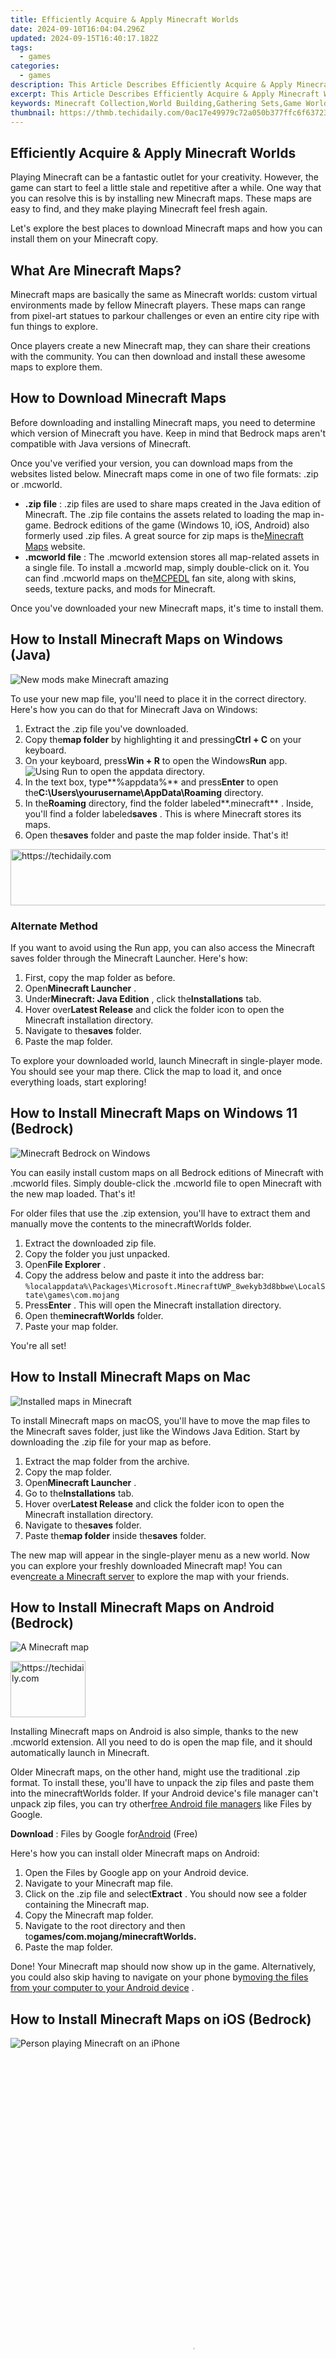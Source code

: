 ```yaml
---
title: Efficiently Acquire & Apply Minecraft Worlds
date: 2024-09-10T16:04:04.296Z
updated: 2024-09-15T16:40:17.182Z
tags:
  - games
categories:
  - games
description: This Article Describes Efficiently Acquire & Apply Minecraft Worlds
excerpt: This Article Describes Efficiently Acquire & Apply Minecraft Worlds
keywords: Minecraft Collection,World Building,Gathering Sets,Game Worlds Acquisition,Realms Management,Efficient Mining,World Curation
thumbnail: https://thmb.techidaily.com/0ac17e49979c72a050b377ffc6f63723ef10196944c0e4d0e8d090140eaead92.jpg
---
```


## Efficiently Acquire & Apply Minecraft Worlds

 Playing Minecraft can be a fantastic outlet for your creativity. However, the game can start to feel a little stale and repetitive after a while. One way that you can resolve this is by installing new Minecraft maps. These maps are easy to find, and they make playing Minecraft feel fresh again.

 Let's explore the best places to download Minecraft maps and how you can install them on your Minecraft copy.

## What Are Minecraft Maps?

 Minecraft maps are basically the same as Minecraft worlds: custom virtual environments made by fellow Minecraft players. These maps can range from pixel-art statues to parkour challenges or even an entire city ripe with fun things to explore.

 Once players create a new Minecraft map, they can share their creations with the community. You can then download and install these awesome maps to explore them.

## How to Download Minecraft Maps

 Before downloading and installing Minecraft maps, you need to determine which version of Minecraft you have. Keep in mind that Bedrock maps aren't compatible with Java versions of Minecraft.

 Once you've verified your version, you can download maps from the websites listed below. Minecraft maps come in one of two file formats: .zip or .mcworld.

* **.zip file** : .zip files are used to share maps created in the Java edition of Minecraft. The .zip file contains the assets related to loading the map in-game. Bedrock editions of the game (Windows 10, iOS, Android) also formerly used .zip files. A great source for zip maps is the[Minecraft Maps](https://www.minecraftmaps.com/) website.
* **.mcworld file** : The .mcworld extension stores all map-related assets in a single file. To install a .mcworld map, simply double-click on it. You can find .mcworld maps on the[MCPEDL](https://mcpedl.com/tag/mcworld/) fan site, along with skins, seeds, texture packs, and mods for Minecraft.

 Once you've downloaded your new Minecraft maps, it's time to install them.

## How to Install Minecraft Maps on Windows (Java)

![New mods make Minecraft amazing](https://static1.makeuseofimages.com/wordpress/wp-content/uploads/2021/04/muo-gaming-minecraft-mountain.jpg)

 To use your new map file, you'll need to place it in the correct directory. Here's how you can do that for Minecraft Java on Windows:

1. Extract the .zip file you've downloaded.
2. Copy the**map folder** by highlighting it and pressing**Ctrl + C** on your keyboard.
3. On your keyboard, press**Win + R** to open the Windows**Run** app.  
![Using Run to open the appdata directory.](https://static1.makeuseofimages.com/wordpress/wp-content/uploads/2023/04/minecraft-run-appdata-1.jpg)
4. In the text box, type**%appdata%** and press**Enter** to open the**C:\\Users\\yourusername\\AppData\\Roaming** directory.
5. In the**Roaming** directory, find the folder labeled**.minecraft** . Inside, you'll find a folder labeled**saves** . This is where Minecraft stores its maps.
6. Open the**saves** folder and paste the map folder inside. That's it!

<!-- affiliate ads begin -->
<a href="https://aidotcom.pxf.io/c/5597632/2134499/19576" target="_top" id="2134499">
  <img src="//a.impactradius-go.com/display-ad/19576-2134499" border="0" alt="https://techidaily.com" width="600" height="90"/>
</a>
<img height="0" width="0" src="https://aidotcom.pxf.io/i/5597632/2134499/19576" style="position:absolute;visibility:hidden;" border="0" />
<!-- affiliate ads end -->

### Alternate Method

 If you want to avoid using the Run app, you can also access the Minecraft saves folder through the Minecraft Launcher. Here's how:

1. First, copy the map folder as before.
2. Open**Minecraft Launcher** .
3. Under**Minecraft: Java Edition** , click the**Installations** tab.
4. Hover over**Latest Release** and click the folder icon to open the Minecraft installation directory.
5. Navigate to the**saves** folder.
6. Paste the map folder.

 To explore your downloaded world, launch Minecraft in single-player mode. You should see your map there. Click the map to load it, and once everything loads, start exploring!

## How to Install Minecraft Maps on Windows 11 (Bedrock)

![Minecraft Bedrock on Windows](https://static1.makeuseofimages.com/wordpress/wp-content/uploads/2023/04/minecraft-bedrock-windows.jpg)

 You can easily install custom maps on all Bedrock editions of Minecraft with .mcworld files. Simply double-click the .mcworld file to open Minecraft with the new map loaded. That's it!

 For older files that use the .zip extension, you'll have to extract them and manually move the contents to the minecraftWorlds folder.

1. Extract the downloaded zip file.
2. Copy the folder you just unpacked.
3. Open**File Explorer** .
4. Copy the address below and paste it into the address bar:  
`%localappdata%\Packages\Microsoft.MinecraftUWP_8wekyb3d8bbwe\LocalState\games\com.mojang`
5. Press**Enter** . This will open the Minecraft installation directory.
6. Open the**minecraftWorlds** folder.
7. Paste your map folder.

You're all set!

## How to Install Minecraft Maps on Mac

![Installed maps in Minecraft](https://static1.makeuseofimages.com/wordpress/wp-content/uploads/2023/04/minecraft-worlds-screen.jpg)

 To install Minecraft maps on macOS, you'll have to move the map files to the Minecraft saves folder, just like the Windows Java Edition. Start by downloading the .zip file for your map as before.

1. Extract the map folder from the archive.
2. Copy the map folder.
3. Open**Minecraft Launcher** .
4. Go to the**Installations** tab.
5. Hover over**Latest Release** and click the folder icon to open the Minecraft installation directory.
6. Navigate to the**saves** folder.
7. Paste the**map folder** inside the**saves** folder.

 The new map will appear in the single-player menu as a new world. Now you can explore your freshly downloaded Minecraft map! You can even[create a Minecraft server](https://www.makeuseof.com/how-to-make-a-minecraft-server/) to explore the map with your friends.

## How to Install Minecraft Maps on Android (Bedrock)

![A Minecraft map](https://static1.makeuseofimages.com/wordpress/wp-content/uploads/2023/04/minecraft-map-screenshot.jpg)

<!-- affiliate ads begin -->
<a href="https://review-au.sjv.io/c/5597632/2098701/14409" target="_top" id="2098701">
  <img src="//a.impactradius-go.com/display-ad/14409-2098701" border="0" alt="https://techidaily.com" width="120" height="90"/>
</a>
<img height="0" width="0" src="https://review-au.sjv.io/i/5597632/2098701/14409" style="position:absolute;visibility:hidden;" border="0" />
<!-- affiliate ads end -->

 Installing Minecraft maps on Android is also simple, thanks to the new .mcworld extension. All you need to do is open the map file, and it should automatically launch in Minecraft.

 Older Minecraft maps, on the other hand, might use the traditional .zip format. To install these, you'll have to unpack the zip files and paste them into the minecraftWorlds folder. If your Android device's file manager can't unpack zip files, you can try other[free Android file managers](https://www.makeuseof.com/tag/7-best-file-explorers-android/) like Files by Google.

**Download** : Files by Google for[Android](https://www.anrdoezrs.net/links/7251228/type/dlg/sid/UUmuoUeUpU2000389/https://play.google.com/store/apps/details?id=com.google.android.apps.nbu.files&hl=en%5FUS&gl=US) (Free)

Here's how you can install older Minecraft maps on Android:

1. Open the Files by Google app on your Android device.
2. Navigate to your Minecraft map file.
3. Click on the .zip file and select**Extract** . You should now see a folder containing the Minecraft map.
4. Copy the Minecraft map folder.
5. Navigate to the root directory and then to**games/com.mojang/minecraftWorlds.**
6. Paste the map folder.

 Done! Your Minecraft map should now show up in the game. Alternatively, you could also skip having to navigate on your phone by[moving the files from your computer to your Android device](https://www.makeuseof.com/tag/5-ways-to-get-data-from-your-desktop-to-your-android/) .

## How to Install Minecraft Maps on iOS (Bedrock)

![Person playing Minecraft on an iPhone](https://static1.makeuseofimages.com/wordpress/wp-content/uploads/2023/04/minecraft-ios-map.jpg)

<!-- affiliate ads begin -->
<span id="2127886">
					<video width="576" height="1024" style="cursor:pointer"
           poster="//a.impactradius-go.com/display-clicktoplayimage/2127886.png"
           onclick="if(!this.playClicked){this.play();this.setAttribute('controls',true);this.playClicked=true;}">
	   <source src="//a.impactradius-go.com/display-ad/18498-2127886">
	   <img src="//a.impactradius-go.com/display-clicktoplayimage/2127886.png" style="border: none; height: 100%; width: 100%; object-fit: contain">
	</video>
	<div style="width:360px;text-align:center"><a href="javascript:window.open(decodeURIComponent('https%3A%2F%2Funicoeye.pxf.io%2Fc%2F5597632%2F2127886%2F18498'), '_blank');void(0);">Click here</a></div>
</span>
<img height="0" width="0" src="https://imp.pxf.io/i/5597632/2127886/18498" style="position:absolute;visibility:hidden;" border="0" />
<!-- affiliate ads end -->

 Like other Bedrock editions, if your downloaded map uses the .mcworld extension, all you have to do is run it, and Minecraft will load the new map.

 If you have an older map in a .zip format, you'll need to convert it to a .mcworld file. This consists of[extracting the zip file on your iPhone](https://www.makeuseof.com/tag/open-zips-compressed-archives-iphone-ipad/) and compressing its content as a .mcworld file.

1. Open the map file.
2. Extract the files.
3. Open the map folder and select all files and folders.
4. Tap**More** and then select**Compress** .
5. Find the Archive.zip file and rename it to change the extension to**.mcworld** (Map.mcworld, for example).
6. Next, tap the**.mcworld** file you just created. Then tap**Open in another app** and select**Minecraft** . The new world should load now!

 You should see your new map under the Worlds heading. Tap it, and select the new world to explore it!

 If the steps in this method seem inconvenient, you can prime the files on your PC and then[transfer the files from your PC to your iPhone or iPad](https://www.makeuseof.com/tag/transfer-files-wirelessly-computers-ios-devices-fileapp/) .

<!-- affiliate ads begin -->
<a href="https://aligracehair.sjv.io/c/5597632/2115946/19272" target="_top" id="2115946">
  <img src="//a.impactradius-go.com/display-ad/19272-2115946" border="0" alt="https://techidaily.com" width="300" height="90"/>
</a>
<img height="0" width="0" src="https://aligracehair.sjv.io/i/5597632/2115946/19272" style="position:absolute;visibility:hidden;" border="0" />
<!-- affiliate ads end -->

## Explore Other Worlds in Minecraft

 If you feel like Minecraft has lost its sparkle for you, consider letting new maps breathe life into it. With each map comes a fresh perspective, a new story, and an uncharted world waiting to be explored.

 And if you build your own masterpiece, consider sharing it with the community so that others can enjoy your custom creation too.

<ins class="adsbygoogle"
     style="display:block"
     data-ad-format="autorelaxed"
     data-ad-client="ca-pub-7571918770474297"
     data-ad-slot="1223367746"></ins>

<ins class="adsbygoogle"
     style="display:block"
     data-ad-client="ca-pub-7571918770474297"
     data-ad-slot="8358498916"
     data-ad-format="auto"
     data-full-width-responsive="true"></ins>



